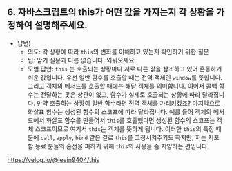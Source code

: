 ## 6. 자바스크립트의 this가 어떤 값을 가지는지 각 상황을 가정하여 설명해주세요.

- 답변)
  - 의도: 각 상황에 따라 `this`의 변화를 이해하고 있는지 확인하기 위한 질문
  - 팁: 암기 질문과 다름 없습니다. 외워오세요.
  - 모범 답안: `this` 는 호출되는 상황마다 서로 다른 값을 참조하고 있어 혼동하기 쉬운 값입니다. 우선 일반 함수를 호출할 때는 전역 객체인 `window`를 뜻합니다. 그리고 객체의 메서드를 호출할 때에는 해당 객체를 의미합니다. 이어서 콜백 함수는 전달하는 곳은 상관이 없고, 함수가 실제로 호출되는 상황에 따라 달라집니다. 만약 호출하는 상황이 일반 함수라면 전역 객체를 가리키겠죠? 마지막으로 화살표 함수는 생성된 함수의 스코프에 따라 달라집니다. 예를 들어 객체의 메서드에서 화살표 함수를 만들어서 `this`를 호출했다면 생성된 함수의 스코프는 객체 스코프이므로 여기서 `this`는 객체를 뜻하게 됩니다. 이러한 `this`의 특징 때문에 `call`, `apply`, `bind` 같은 걸로 `this`를 고정시켜주기도 하지만, 저는 저포함 동료 분들의 혼선을 피하기 위해 `this`의 사용을 좀 지양하는 편입니다.

https://velog.io/@leein9404/this
